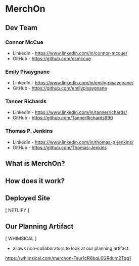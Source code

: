 # MerchOn

## Dev Team

### Connor McCue
- LinkedIn - https://www.linkedin.com/in/connor-mccue/
- GitHub - https://github.com/csmccue

### Emily Pisaygnane
- LinkedIn - https://www.linkedin.com/in/emily-pisaygnane/
- GitHub - https://github.com/emilypisaygnane

### Tanner Richards
- LinkedIn - https://www.linkedin.com/in/tannerrichards/
- GitHub - https://github.com/TannerRichards990

### Thomas P. Jenkins
- LinkedIn - https://www.linkedin.com/in/thomas-p-jenkins/
- GitHub - https://github.com/Thomas-Jenkins

## What is MerchOn?

## How does it work?

## Deployed Site

[ NETLIFY ]

## Our Planning Artifact

[ WHIMSICAL ]

- allows non-collaborators to look at our planning artifact.

https://whimsical.com/merchon-Fsur1cR6bqL6GRdum2Tqg1
